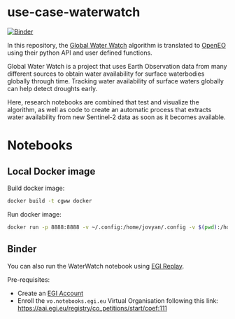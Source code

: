 # use-case-waterwatch

[![Binder](https://replay.notebooks.egi.eu/badge_logo.svg)](https://replay.notebooks.egi.eu/v2/gh/c-scale-community/use-case-waterwatch/HEAD?labpath=openeo_waterwatch.ipynb)

In this repository, the [Global Water Watch](https://www.globalwaterwatch.io/) algorithm is
translated to [OpenEO](https://openeo.org/) using their python API and user defined functions.

Global Water Watch is a project that uses Earth Observation data from many different sources
to obtain water availability for surface waterbodies globally through time. Tracking water
availability of surface waters globally can help detect droughts early.

Here, research notebooks are combined that test and visualize the algorithm, as well as code to
create an automatic process that extracts water availability from new Sentinel-2 data as soon as
it becomes available.

# Notebooks

## Local Docker image

Build docker image:


```bash
docker build -t cgww docker
```

Run docker image:

```bash
docker run -p 8888:8888 -v ~/.config:/home/jovyan/.config -v $(pwd):/home/jovyan/work cgww
```

## Binder

You can also run the WaterWatch notebook using
[EGI Replay](https://replay.notebooks.egi.eu/v2/gh/c-scale-community/use-case-waterwatch/HEAD?labpath=openeo_waterwatch.ipynb).

Pre-requisites:
* Create an [EGI Account](https://docs.egi.eu/users/aai/check-in/signup/)
* Enroll the `vo.notebooks.egi.eu` Virtual Organisation following this link:
  https://aai.egi.eu/registry/co_petitions/start/coef:111

